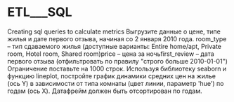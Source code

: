 # ETL___SQL
Creating sql queries to calculate metrics
Выгрузите данные о цене, типе жилья и дате первого отзыва, начиная со 2 января 2010 года.
room_type – тип сдаваемого жилья (доступные варианты: Entire home/apt, Private room, Hotel room, Shared room)price – цена за ночьfirst_review – дата первого отзыва (отфильтровать по правилу "строго больше 2010-01-01")
Ограничение поставьте на 1000 строк.
Используя библиотеку seaborn и функцию lineplot, постройте график динамики средних цен на жилье (ось Y) в зависимости от типа комнаты (цвет линии, параметр 'hue') по годам (ось X). Датафрейм должен быть отсортирован по годам.

